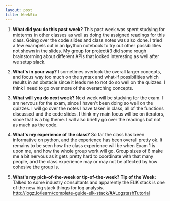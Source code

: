 ```yaml
---
layout: post
title: WeekSix
---
```


1. **What did you do this past week?**
This past week was spent studying for midterms in other classes as well as doing the assigned readings for this class. Going over the code slides and class notes was also done. I tried a few exampels out in an Ipython notebook to try out other possibilities not shown in the slides. My group for project#3 did some rough brainstorming about different APIs that looked interesting as well after we setup slack.

2. **What's in your way?**
I sometimes overlook the overall larger concepts, and focus way too much on the syntax and what-if possibilities which results in an obstacle since it leads me to not do so well on the quizzes. I think I need to go over more of the overarching concepts.

3. **What will you do next week?**
Next week will be studying for the exam. I am nervous for the exam, since I haven't been doing so well on the quizzes. I will go over the notes I have taken in class, all of the functions discussed and the code slides. I think my main focus will be on iterators, since that is a big theme. I will also briefly go over the readings but not as much as the code.

4. **What's my experience of the class?**
So far the class has been informative on python, and the experience has been overall pretty ok. It remains to be seen how the class experience will be when Exam 1 is upon me, and how the whole group work will go. Group sizes of 6 make me a bit nervous as it gets pretty hard to coordinate with that many people, and the class experience may or may not be affected by how cohesive the group is.

5. **What's my pick-of-the-week or tip-of-the-week?**
**Tip of the Week:** Talked to some industry consultants and apparently the ELK stack is one of the new big stack things for log analysis.
<http://logz.io/learn/complete-guide-elk-stack/#ALogstashTutorial>
